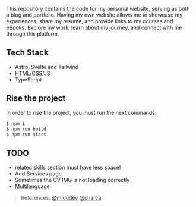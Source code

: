 This repository contains the code for my personal website, serving as both a blog and portfolio. Having my own website allows me to showcase my experiences, share my resume, and provide links to my courses and eBooks. Explore my work, learn about my journey, and connect with me through this platform.

## Tech Stack

- Astro, Svelte and Tailwind
- HTML/CSS/JS
- TypeScript

## Rise the project

In order to rise the project, you must run the next commands:

```bash
$ npm i
$ npm run build
$ npm run start
```

## TODO

- related skills section must have less space!
- Add Services page
- Sometimes the CV IMG is not loading correctly
- Multilanguage

> References: [@midudev](https://github.com/midudev) [@charca](https://www.github.com/Charca)
